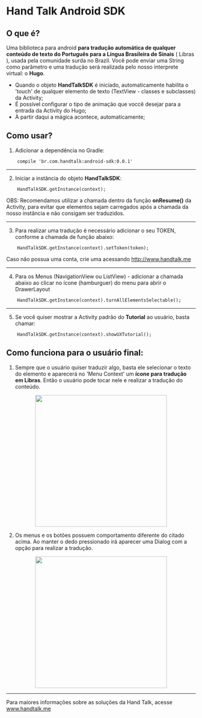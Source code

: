 # Hand Talk Android SDK

## O que é?

Uma biblioteca para android **para tradução automática de qualquer conteúdo de texto do Português para a Língua Brasileira de Sinais** ( Libras ), usada pela comunidade surda no Brazil.
Você pode enviar uma String como parâmetro e uma tradução será realizada pelo nosso interprete virtual: o **Hugo**.

* Quando o objeto **HandTalkSDK** é iniciado, automaticamente habilita o 'touch' de qualquer elemento de texto (TextView - classes e subclasses) da Activity;
* É possível configurar o tipo de animação que voccê desejar para a entrada da Activity do Hugo;
* À partir daqui a mágica acontece, automaticamente;

## Como usar?

1) Adicionar a dependência no Gradle:

```
    compile 'br.com.handtalk:android-sdk:0.0.1'
```
-----

2) Iniciar a instância do objeto **HandTalkSDK**:
```
    HandTalkSDK.getInstance(context);
```
OBS: Recomendamos utilizar a chamada dentro da função **onResume()** da Activity, para evitar que elementos sejam carregados após a chamada da nosso instância e não consigam ser traduzidos.

-----

3) Para realizar uma tradução é necessário adicionar o seu TOKEN, conforme a chamada de função abaixo:

```
    HandTalkSDK.getInstance(context).setToken(token);
```

Caso não possua uma conta, crie uma acessando http://www.handtalk.me

-----

4) Para os Menus (NavigationView ou ListView) - adicionar a chamada abaixo ao clicar no ícone (hamburguer) do menu para abrir o DrawerLayout

```
    HandTalkSDK.getInstance(context).turnAllElementsSelectable();
```
-----

5) Se você quiser mostrar a Activity padrão do **Tutorial** ao usuário, basta chamar:
```
    HandTalkSDK.getInstance(context).showUXTutorial();
```


## Como funciona para o usuário final:

1) Sempre que o usuário quiser traduzir algo, basta ele selecionar o texto do elemento e aparecerá no 'Menu Context' um  **ícone para tradução em Libras**. Então o usuário pode tocar nele e realizar a tradução do conteúdo.

 <center><img width='350' src='https://github.com/Hand-Talk/android-library/blob/master/app/src/main/res/drawable/tuto01.png'></center>

2) Os menus e os botões possuem comportamento diferente do citado acima. Ao manter o dedo pressionado irá aparecer uma Dialog com a opção para realizar a tradução.

<center><img width='350' src='https://github.com/Hand-Talk/android-library/blob/master/app/src/main/res/drawable/tuto02.png'></center>


-----
Para maiores informações sobre as soluções da Hand Talk, acesse www.handtalk.me

